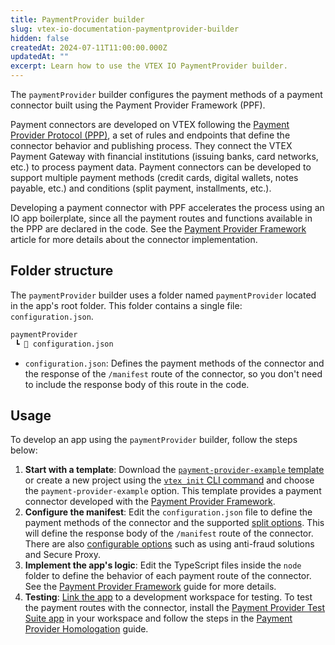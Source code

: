 ```yaml
---
title: PaymentProvider builder
slug: vtex-io-documentation-paymentprovider-builder
hidden: false
createdAt: 2024-07-11T11:00:00.000Z
updatedAt: ""
excerpt: Learn how to use the VTEX IO PaymentProvider builder.
---
```


The `paymentProvider` builder configures the payment methods of a payment connector built using the Payment Provider Framework (PPF).

Payment connectors are developed on VTEX following the [Payment Provider Protocol (PPP)](https://help.vtex.com/tutorial/payment-provider-protocol--RdsT2spdq80MMwwOeEq0m), a set of rules and endpoints that define the connector behavior and publishing process. They connect the VTEX Payment Gateway with financial institutions (issuing banks, card networks, etc.) to process payment data. Payment connectors can be developed to support multiple payment methods (credit cards, digital wallets, notes payable, etc.) and conditions (split payment, installments, etc.).

Developing a payment connector with PPF accelerates the process using an IO app boilerplate, since all the payment routes and functions available in the PPP are declared in the code. See the [Payment Provider Framework](https://developers.vtex.com/docs/guides/payments-integration-payment-provider-framework) article for more details about the connector implementation.

## Folder structure

The `paymentProvider` builder uses a folder named `paymentProvider` located in the app's root folder. This folder contains a single file: `configuration.json`.

```txt
paymentProvider
 ┗ 📄 configuration.json
```

* `configuration.json`: Defines the payment methods of the connector and the response of the `/manifest` route of the connector, so you don't need to include the response body of this route in the code.

## Usage

To develop an app using the `paymentProvider` builder, follow the steps below:

1. **Start with a template**: Download the [`payment-provider-example` template](https://github.com/vtex-apps/payment-provider-example) or create a new project using the [`vtex init` CLI command](https://developers.vtex.com/docs/guides/vtex-io-documentation-vtex-io-cli-usage#starting-a-new-project) and choose the `payment-provider-example` option. This template provides a payment connector developed with the [Payment Provider Framework](https://developers.vtex.com/docs/guides/payments-integration-payment-provider-framework).
2. **Configure the manifest**: Edit the `configuration.json` file to define the payment methods of the connector and the supported [split options](https://help.vtex.com/en/tutorial/split-payment--6k5JidhYRUxileNolY2VLx). This will define the response body of the `/manifest` route of the connector. There are also [configurable options](https://developers.vtex.com/docs/guides/payments-integration-payment-provider-framework#available-configurable-options) such as using anti-fraud solutions and Secure Proxy.
3. **Implement the app's logic**: Edit the TypeScript files inside the `node` folder to define the behavior of each payment route of the connector. See the [Payment Provider Framework](https://developers.vtex.com/docs/guides/payments-integration-payment-provider-framework) guide for more details.
4. **Testing**: [Link the app](https://developers.vtex.com/docs/guides/vtex-io-documentation-linking-an-app) to a development workspace for testing. To test the payment routes with the connector, install the [Payment Provider Test Suite app](https://apps.vtex.com/vtex-payment-provider-test-suite/p) in your workspace and follow the steps in the [Payment Provider Homologation](https://developers.vtex.com/docs/guides/payments-integration-payment-provider-homologation) guide.
